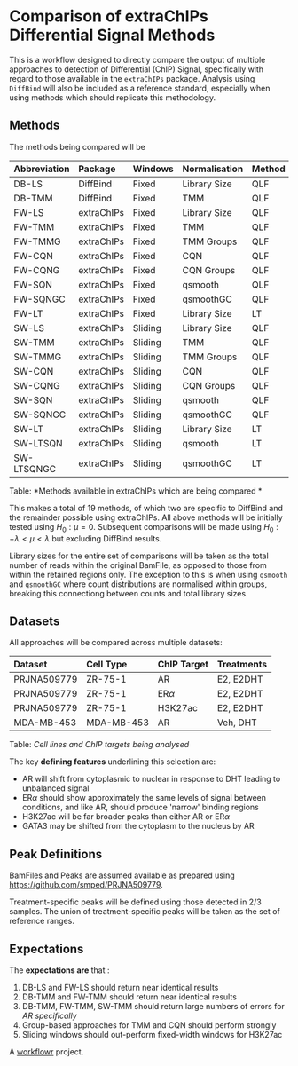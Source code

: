 # Comparison of extraChIPs Differential Signal Methods


This is a workflow designed to directly compare the output of multiple approaches to detection of Differential (ChIP) Signal, specifically with regard to those available in the `extraChIPs` package.
Analysis using `DiffBind` will also be included as a reference standard, especially when using methods which should replicate this methodology.

## Methods

The methods being compared will be

| Abbreviation  | Package | Windows | Normalisation | Method | Assay |
|:------------- |:-------- |:------- |:------------- |:------ |:---- |
| DB-LS        | DiffBind | Fixed   | Library Size  | QLF    | counts |
| DB-TMM       | DiffBind | Fixed   | TMM           | QLF    | counts |
| FW-LS        | extraChIPs | Fixed   | Library Size  | QLF    | counts |
| FW-TMM       | extraChIPs | Fixed   | TMM           | QLF    | counts |
| FW-TMMG      | extraChIPs | Fixed   | TMM Groups    | QLF    | counts |
| FW-CQN       | extraChIPs | Fixed   | CQN           | QLF    | counts |
| FW-CQNG      | extraChIPs | Fixed   | CQN Groups    | QLF    | counts |
| FW-SQN       | extraChIPs | Fixed   | qsmooth       | QLF    | normCounts |
| FW-SQNGC     | extraChIPs | Fixed   | qsmoothGC     | QLF    | normCounts |
| FW-LT        | extraChIPs | Fixed   | Library Size  | LT    | logCPM |
| SW-LS        | extraChIPs | Sliding   | Library Size  | QLF    | counts |
| SW-TMM       | extraChIPs | Sliding   | TMM           | QLF    | counts |
| SW-TMMG      | extraChIPs | Sliding   | TMM Groups    | QLF    | counts |
| SW-CQN       | extraChIPs | Sliding   | CQN           | QLF    | counts |
| SW-CQNG      | extraChIPs | Sliding   | CQN Groups    | QLF    | counts |
| SW-SQN       | extraChIPs | Sliding   | qsmooth       | QLF    | normCounts |
| SW-SQNGC     | extraChIPs | Sliding   | qsmoothGC     | QLF    | normCounts |
| SW-LT        | extraChIPs | Sliding   | Library Size  | LT     | logCPM |
| SW-LTSQN     | extraChIPs | Sliding   | qsmooth       | LT     | logCPM |
| SW-LTSQNGC   | extraChIPs | Sliding   | qsmoothGC     | LT     | logCPM |

Table: *Methods available in extraChIPs which are being compared *


This makes a total of 19 methods, of which two are specific to DiffBind and the remainder possible using extraChIPs.
All above methods will be initially tested using $H_0: \mu = 0$.
Subsequent comparisons will be made using $H_0: -\lambda < \mu < \lambda$ but excluding DiffBind results.

Library sizes for the entire set of comparisons will be taken as the total number of reads within the original BamFile, as opposed to those from within the retained regions only.
The exception to this is when using `qsmooth` and `qsmoothGC` where count distributions are normalised within groups, breaking this connectiong between counts and total library sizes.

## Datasets

All approaches will be compared across multiple datasets:

| Dataset | Cell Type | ChIP Target | Treatments |
|:------- |:--------- |:----------- |:---------- |
| PRJNA509779 | ZR-75-1   | AR          | E2, E2DHT  |
| PRJNA509779 | ZR-75-1   | ER$\alpha$  | E2, E2DHT  |
| PRJNA509779 | ZR-75-1   | H3K27ac     | E2, E2DHT  |
| MDA-MB-453  | MDA-MB-453 | AR         | Veh, DHT   |

Table: *Cell lines and ChIP targets being analysed*

The key **defining features** underlining this selection are:

- AR will shift from cytoplasmic to nuclear in response to DHT leading to unbalanced signal
- ER$\alpha$ should show approximately the same levels of signal between conditions, and like AR, should produce 'narrow' binding regions
- H3K27ac will be far broader peaks than either AR or ER$\alpha$
- GATA3 may be shifted from the cytoplasm to the nucleus by AR

## Peak Definitions

BamFiles and Peaks are assumed available as prepared using https://github.com/smped/PRJNA509779.

Treatment-specific peaks will be defined using those detected in 2/3 samples.
The union of treatment-specific peaks will be taken as the set of reference ranges.


## Expectations

The **expectations are** that :

1. DB-LS and FW-LS should return near identical results
2. DB-TMM and FW-TMM should return near identical results
3. DB-TMM, FW-TMM, SW-TMM should return large numbers of errors for *AR specifically*
4. Group-based approaches for TMM and CQN should perform strongly
4. Sliding windows should out-perform fixed-width windows for H3K27ac





A [workflowr][] project.

[workflowr]: https://github.com/workflowr/workflowr
